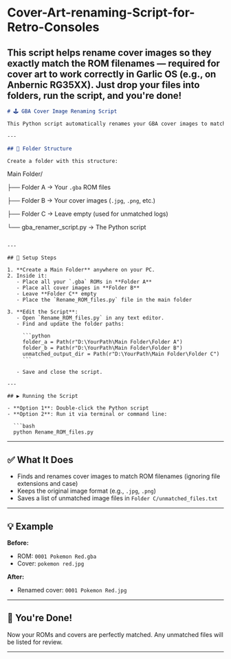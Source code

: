 # Cover-Art-renaming-Script-for-Retro-Consoles
This script helps rename  cover images so they exactly match the ROM filenames — required for cover art to work correctly in Garlic OS (e.g., on Anbernic RG35XX). Just drop your files into folders, run the script, and you're done!
---

```markdown
# 🕹️ GBA Cover Image Renaming Script

This Python script automatically renames your GBA cover images to match your ROM filenames — perfect for organizing your game collection or frontend display!

---

## 📁 Folder Structure

Create a folder with this structure:

```

Main Folder/

├── Folder A → Your `.gba` ROM files

├── Folder B → Your cover images (`.jpg`, `.png`, etc.)

├── Folder C → Leave empty (used for unmatched logs)

└── gba\_renamer\_script.py → The Python script


````

---

## 🔧 Setup Steps

1. **Create a Main Folder** anywhere on your PC.
2. Inside it:
   - Place all your `.gba` ROMs in **Folder A**
   - Place all cover images in **Folder B**
   - Leave **Folder C** empty
   - Place the `Rename_ROM_files.py` file in the main folder

3. **Edit the Script**:
   - Open `Rename_ROM_files.py` in any text editor.
   - Find and update the folder paths:

     ```python
     folder_a = Path(r"D:\YourPath\Main Folder\Folder A")
     folder_b = Path(r"D:\YourPath\Main Folder\Folder B")
     unmatched_output_dir = Path(r"D:\YourPath\Main Folder\Folder C")
     ```

   - Save and close the script.

---

## ▶️ Running the Script

- **Option 1**: Double-click the Python script  
- **Option 2**: Run it via terminal or command line:

  ```bash
  python Rename_ROM_files.py
````

---

## ✅ What It Does

* Finds and renames cover images to match ROM filenames (ignoring file extensions and case)
* Keeps the original image format (e.g., `.jpg`, `.png`)
* Saves a list of unmatched image files in `Folder C/unmatched_files.txt`

---

## 💡 Example

**Before:**

* ROM: `0001 Pokemon Red.gba`
* Cover: `pokemon red.jpg`

**After:**

* Renamed cover: `0001 Pokemon Red.jpg`

---

## 🎉 You're Done!

Now your ROMs and covers are perfectly matched. Any unmatched files will be listed for review.

---


